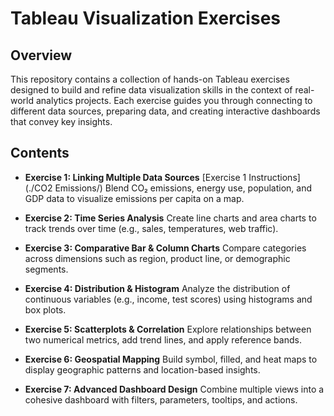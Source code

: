 # Tableau Visualization Exercises

## Overview

This repository contains a collection of hands-on Tableau exercises designed to build and refine data visualization skills in the context of real-world analytics projects. Each exercise guides you through connecting to different data sources, preparing data, and creating interactive dashboards that convey key insights.

## Contents

* **Exercise 1: Linking Multiple Data Sources** [Exercise 1 Instructions](./CO2 Emissions/)
  Blend CO₂ emissions, energy use, population, and GDP data to visualize emissions per capita on a map.

* **Exercise 2: Time Series Analysis**
  Create line charts and area charts to track trends over time (e.g., sales, temperatures, web traffic).

* **Exercise 3: Comparative Bar & Column Charts**
  Compare categories across dimensions such as region, product line, or demographic segments.

* **Exercise 4: Distribution & Histogram**
  Analyze the distribution of continuous variables (e.g., income, test scores) using histograms and box plots.

* **Exercise 5: Scatterplots & Correlation**
  Explore relationships between two numerical metrics, add trend lines, and apply reference bands.

* **Exercise 6: Geospatial Mapping**
  Build symbol, filled, and heat maps to display geographic patterns and location-based insights.

* **Exercise 7: Advanced Dashboard Design**
  Combine multiple views into a cohesive dashboard with filters, parameters, tooltips, and actions.
